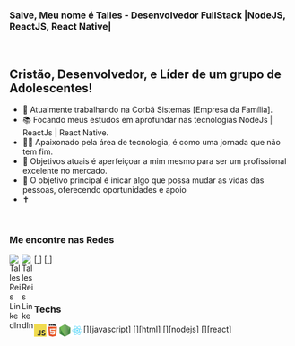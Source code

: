 ### Salve, Meu nome é Talles - Desenvolvedor FullStack |NodeJS, ReactJS, React Native|

<br />

## Cristão, Desenvolvedor, e Líder de um grupo de Adolescentes!
- 💼 Atualmente trabalhando na Corbã Sistemas [Empresa da Família].
- 📚 Focando meus estudos em aprofundar nas tecnologias NodeJs | ReactJs | React Native.
- 👨‍💻 Apaixonado pela área de tecnologia, é como uma jornada que não tem fim.
- 🎯 Objetivos atuais é aperfeiçoar a mim mesmo para ser um profissional excelente no mercado.
- 🚀 O objetivo principal é inicar algo que possa mudar as vidas das pessoas, oferecendo oportunidades e apoio
- ✝

<br/>

### Me encontre nas Redes

[<a href="https://www.linkedin.com/in/talles-r-ab9706aa/"><img align="left" alt="Talles Reis LinkedIn" width="22px" src="https://simpleicons.org/icons/linkedin.svg" /> </a>]
[<a href="https://www.instagram.com/talles.a.reis"><img align="left" alt="Talles Reis LinkedIn" width="22px" src="https://simpleicons.org/icons/instagram.svg" /> </a>]

<br/>
<br/>

### Techs

[<img align="left" alt="Talles Reis LinkedIn" width="22px" src="https://raw.githubusercontent.com/github/explore/80688e429a7d4ef2fca1e82350fe8e3517d3494d/topics/javascript/javascript.png" />][javascript]
[<img align="left" alt="Talles Reis LinkedIn" width="22px" src="https://raw.githubusercontent.com/github/explore/80688e429a7d4ef2fca1e82350fe8e3517d3494d/topics/html/html.png" />][html]
[<img align="left" alt="Talles Reis LinkedIn" width="22px" src="https://raw.githubusercontent.com/github/explore/80688e429a7d4ef2fca1e82350fe8e3517d3494d/topics/nodejs/nodejs.png" />][nodejs]
[<img align="left" alt="Talles Reis LinkedIn" width="22px" src="https://raw.githubusercontent.com/github/explore/80688e429a7d4ef2fca1e82350fe8e3517d3494d/topics/react/react.png" />][react]